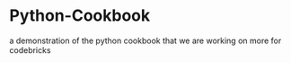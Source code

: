 # Python-Cookbook
a demonstration of the python cookbook that we are working  on more for codebricks
